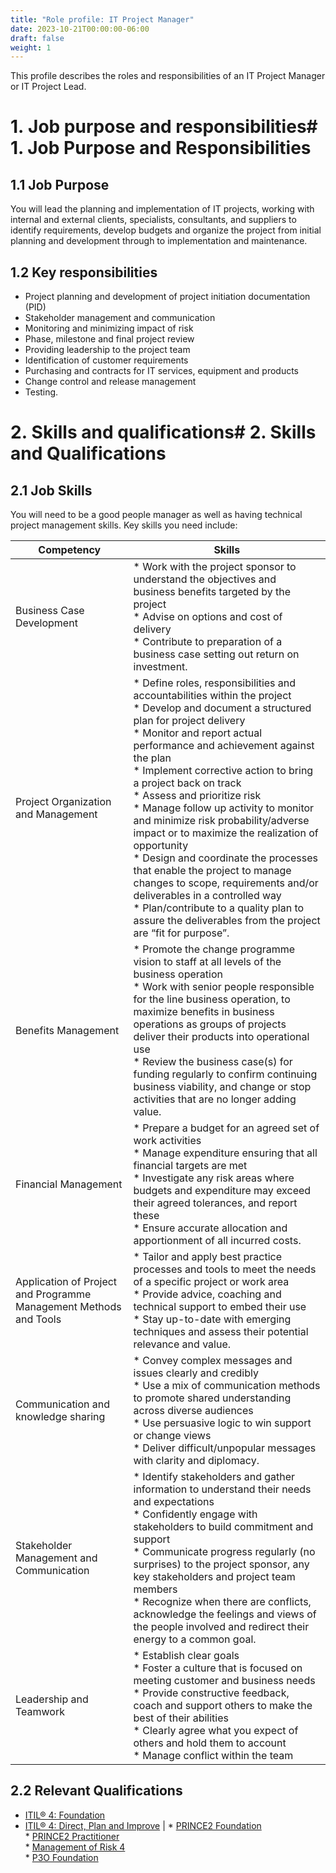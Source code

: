 ```yaml
---
title: "Role profile: IT Project Manager"
date: 2023-10-21T00:00:00-06:00
draft: false
weight: 1
---
```


This profile describes the roles and responsibilities of an IT Project Manager or IT Project Lead.

# 1. Job purpose and responsibilities# 1. Job Purpose and Responsibilities
## 1.1 Job Purpose
You will lead the planning and implementation of IT projects, working with internal and external clients, specialists, consultants, and suppliers to identify requirements, develop budgets and organize the project from initial planning and development through to implementation and maintenance.

## 1.2 Key responsibilities
- Project planning and development of project initiation documentation (PID)
- Stakeholder management and communication
- Monitoring and minimizing impact of risk
- Phase, milestone and final project review
- Providing leadership to the project team
- Identification of customer requirements
- Purchasing and contracts for IT services, equipment and products
- Change control and release management
- Testing.

# 2. Skills and qualifications# 2. Skills and Qualifications
## 2.1 Job Skills
You will need to be a good people manager as well as having technical project management skills. Key skills you need include:

| Competency | Skills |
| - | - |
| Business Case Development | * Work with the project sponsor to understand the objectives and business benefits targeted by the project <br /> * Advise on options and cost of delivery <br /> * Contribute to preparation of a business case setting out return on investment.
| Project Organization and Management | * Define roles, responsibilities and accountabilities within the project <br /> * Develop and document a structured plan for project delivery <br /> * Monitor and report actual performance and achievement against the plan <br /> * Implement corrective action to bring a project back on track <br /> * Assess and prioritize risk <br /> * Manage follow up activity to monitor and minimize risk probability/adverse impact or to maximize the realization of opportunity <br /> * Design and coordinate the processes that enable the project to manage changes to scope, requirements and/or deliverables in a controlled way <br /> * Plan/contribute to a quality plan to assure the deliverables from the project are “fit for purpose”.
| Benefits Management | * Promote the change programme vision to staff at all levels of the business operation <br /> * Work with senior people responsible for the line business operation, to maximize benefits in business operations as groups of projects deliver their products into operational use <br /> * Review the business case(s) for funding regularly to confirm continuing business viability, and change or stop activities that are no longer adding value.
| Financial Management | * Prepare a budget for an agreed set of work activities <br /> * Manage expenditure ensuring that all financial targets are met <br /> * Investigate any risk areas where budgets and expenditure may exceed their agreed tolerances, and report these <br /> * Ensure accurate allocation and apportionment of all incurred costs.
| Application of Project and Programme Management Methods and Tools | * Tailor and apply best practice processes and tools to meet the needs of a specific project or work area <br /> * Provide advice, coaching and technical support to embed their use <br /> * Stay up-to-date with emerging techniques and assess their potential relevance and value.
| Communication and knowledge sharing | * Convey complex messages and issues clearly and credibly <br /> * Use a mix of communication methods to promote shared understanding across diverse audiences <br /> * Use persuasive logic to win support or change views <br /> * Deliver difficult/unpopular messages with clarity and diplomacy.
| Stakeholder Management and Communication | * Identify stakeholders and gather information to understand their needs and expectations <br /> * Confidently engage with stakeholders to build commitment and support <br /> * Communicate progress regularly (no surprises) to the project sponsor, any key stakeholders and project team members <br /> * Recognize when there are conflicts, acknowledge the feelings and views of the people involved and redirect their energy to a common goal.
| Leadership and Teamwork | * Establish clear goals <br /> * Foster a culture that is focused on meeting customer and business needs <br /> * Provide constructive feedback, coach and support others to make the best of their abilities <br /> * Clearly agree what you expect of others and hold them to account <br /> * Manage conflict within the team <br />
## 2.2 Relevant Qualifications
- [ITIL® 4: Foundation](https://www.axelos.com/certifications/itil-service-management/itil-4-foundation)
- [ITIL® 4: Direct, Plan and Improve](https://www.axelos.com/certifications/itil-service-management/managing-professional/direct-plan-and-improve) | * [PRINCE2 Foundation](https://www.axelos.com/certifications/propath/prince2-project-management/prince2-foundation) <br /> * [PRINCE2 Practitioner](https://www.axelos.com/certifications/propath/prince2-project-management) <br /> * [Management of Risk 4](https://www.axelos.com/certifications/propath/mor-risk-management/mor-4-practitioner)  <br /> * [P3O Foundation](https://www.axelos.com/certifications/propath/p3o-project-offices/p3o-foundation) <br />